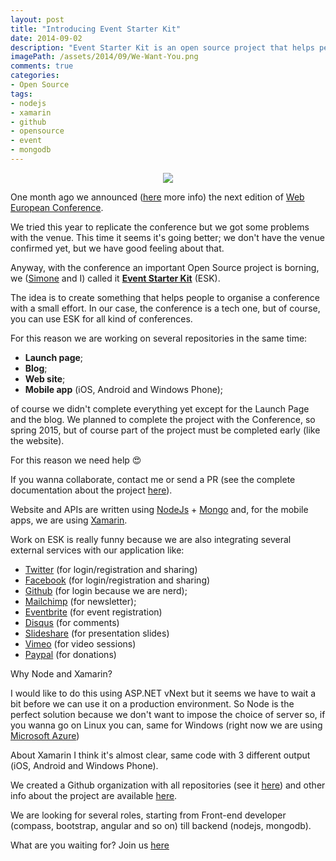 ```yaml
---
layout: post
title: "Introducing Event Starter Kit"
date: 2014-09-02
description: "Event Starter Kit is an open source project that helps people to organize conferences offering all that's needed (website, blog, launch page and mobile app)"
imagePath: /assets/2014/09/We-Want-You.png
comments: true
categories:
- Open Source
tags:
- nodejs
- xamarin
- github
- opensource
- event
- mongodb
---
```


<p style="text-align:center">
	<img src="{{ site.url }}/assets/2014/09/We-Want-You.png" style="text-align:center" />
</p>

One month ago we announced ([here](http://blog.webnextconf.eu/2014/07/28/announcing-second-web-european-conference/) more info) the next edition of [Web European Conference](http://webnextconf.eu).

We tried this year to replicate the conference but we got some problems with the venue. This time it seems it's going better; we don't have the venue confirmed yet, but we have good feeling about that.

Anyway, with the conference an important Open Source project is borning, we ([Simone](climber.net.nz) and I) called it **[Event Starter Kit](https://github.com/imperugo/Event-Starter-Kit)** (ESK).

The idea is to create something that helps people to organise a conference with a small effort. In our case, the conference is a tech one, but of course, you can use ESK for all kind of conferences.

For this reason we are working on several repositories in the same time:

- **Launch page**;
- **Blog**;
- **Web site**;
- **Mobile app** (iOS, Android and Windows Phone);

of course we didn't complete everything yet except for the Launch Page and the blog. We planned to complete the project with the Conference, so spring 2015, but of course part of the project must be completed early (like the website).

For this reason we need help :heart_eyes: 

If you wanna collaborate, contact me or send a PR (see the complete documentation about the project [here](https://github.com/imperugo/Event-Starter-Kit)).

Website and APIs are written using [NodeJs](http://nodejs.org) + [Mongo](http://mongodb.org) and, for the mobile apps, we are using [Xamarin](https://xamarin.com).

Work on ESK is really funny because we are also integrating several external services with our application like:

* [Twitter](http://www.twitter.com) (for login/registration and sharing)
* [Facebook](http://www.facebook.com) (for login/registration and sharing)
* [Github](http://github.com) (for login because we are nerd);
* [Mailchimp](http://mailchimp.com/) (for newsletter);
* [Eventbrite](https://www.eventbrite.com/) (for event registration)
* [Disqus](http://disqus.com) (for comments)
* [Slideshare](http://www.slideshare.net/) (for presentation slides)
* [Vimeo](http://vimeo.com) (for video sessions)
* [Paypal](http://paypal.com) (for donations)

Why Node and Xamarin?

I would like to do this using ASP.NET vNext but it seems we have to wait a bit before we can use it on a production environment.
So Node is the perfect solution because we don't want to impose the choice of server so, if you wanna go on Linux you can, same for Windows (right now we are using [Microsoft Azure](https://azure.microsoft.com))

About Xamarin I think it's almost clear, same code with 3 different output (iOS, Android and Windows Phone).

We created a Github organization with all repositories (see it [here](https://github.com/Event-Starter-Kit)) and other info about the project are available [here](https://github.com/Event-Starter-Kit/docs).

We are looking for several roles, starting from Front-end developer (compass, bootstrap, angular and so on) till backend (nodejs, mongodb).

What are you waiting for? Join us [here](https://github.com/Event-Starter-Kit)







